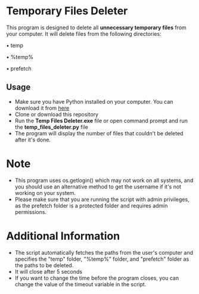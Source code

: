 # Temporary Files Deleter

This program is designed to delete all **unnecessary temporary files** from your computer. It will delete files from the following directories:

• temp 

• %temp%

• prefetch

## Usage

- Make sure you have Python installed on your computer. You can download it from [here](https://www.python.org/downloads/)
- Clone or download this repository
- Run the **Temp Files Deleter.exe** file or open command prompt and run the **temp_files_deleter.py** file
- The program will display the number of files that couldn't be deleted after it's done.

# Note
- This program uses os.getlogin() which may not work on all systems, and you should use an alternative method to get the username if it's not working on your system.
- Please make sure that you are running the script with admin privileges, as the prefetch folder is a protected folder and requires admin permissions.

# Additional Information

- The script automatically fetches the paths from the user's computer and specifies the "temp" folder, "%temp%" folder, and "prefetch" folder as the paths to be deleted.
- It will close after 5 seconds
- If you want to change the time before the program closes, you can change the value of the timeout variable in the script.
